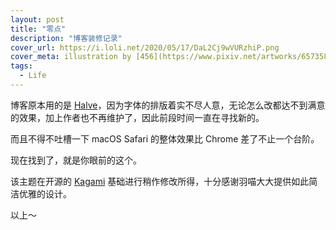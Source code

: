 ```yaml
---
layout: post
title: "零点"
description: "博客装修记录"
cover_url: https://i.loli.net/2020/05/17/DaL2Cj9wVURzhiP.png
cover_meta: illustration by [456](https://www.pixiv.net/artworks/65735830)
tags: 
  - Life
---
```


博客原本用的是 [Halve](https://github.com/TaylanTatli/Halve)，因为字体的排版着实不尽人意，无论怎么改都达不到满意的效果，加上作者也不再维护了，因此前段时间一直在寻找新的。

而且不得不吐槽一下 macOS Safari 的整体效果比 Chrome 差了不止一个台阶。

现在找到了，就是你眼前的这个。

该主题在开源的 [Kagami](https://github.com/kamikat/jekyll-theme-kagami) 基础进行稍作修改所得，十分感谢羽喵大大提供如此简洁优雅的设计。

以上～